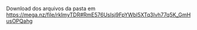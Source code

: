 Download dos arquivos da pasta em https://mega.nz/file/rkImyTDR#RmE576UsIsj9FpYWbl5XTq3Ivh77q5K_GmHusOPQahg
